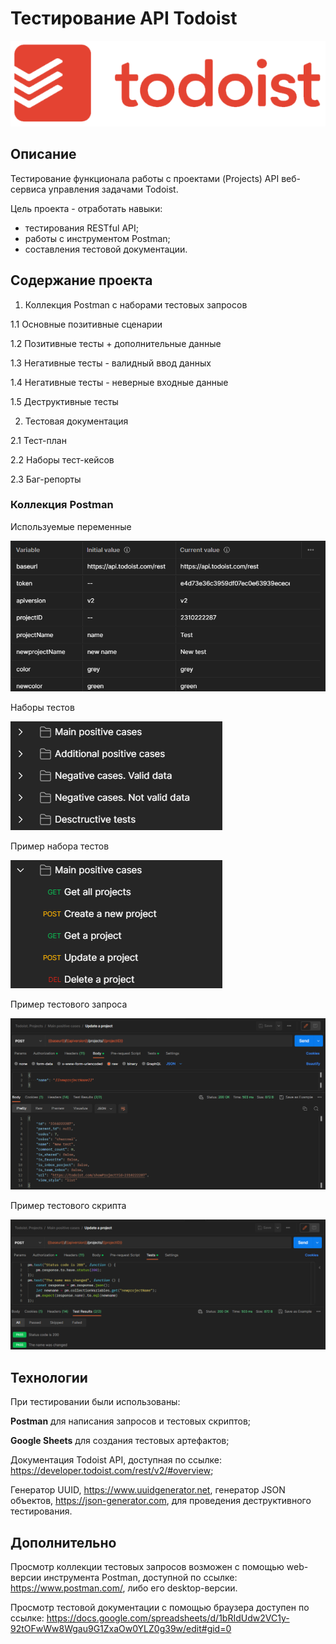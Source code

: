 # Тестирование API Todoist #
![Todoist logo](/readme_assets/Todoist_logo.png)
## Описание ##
Тестирование функционала работы с проектами (Projects) API веб-сервиса управления задачами Todoist.

Цель проекта - отработать навыки:
* тестирования RESTful API;
* работы с инструментом Postman;
* составления тестовой документации.  
## Содержание проекта ##
1. Коллекция Postman с наборами тестовых запросов

1.1 Основные позитивные сценарии 

1.2 Позитивные тесты + дополнительные данные

1.3 Негативные тесты - валидный ввод данных

1.4 Негативные тесты - неверные входные данные

1.5 Деструктивные тесты

2. Тестовая документация

2.1 Тест-план

2.2 Наборы тест-кейсов

2.3 Баг-репорты

### Коллекция Postman ###
Используемые переменные

![variables](/readme_assets/variables.png)

Наборы тестов

![test suites](/readme_assets/tets_suites.png)

Пример набора тестов

![test suit](/readme_assets/test_suite_example.png)

Пример тестового запроса

![request](/readme_assets/request_example.png)

Пример тестового скрипта

![script](/readme_assets/scrtipt_example.png)
## Технологии ##
При тестировании были использованы:

**Postman** для написания запросов и тестовых скриптов;

**Google Sheets** для создания тестовых артефактов;

Документация Todoist API, доступная по ссылке: https://developer.todoist.com/rest/v2/#overview;

Генератор UUID, https://www.uuidgenerator.net,  генератор JSON объектов, https://json-generator.com, для проведения деструктивного тестирования.
## Дополнительно ##
Просмотр коллекции тестовых запросов возможен с помощью web-версии инструмента Postman, доступной по ссылке: https://www.postman.com/, либо его desktop-версии.

Просмотр тестовой документации с помощью браузера доступен по ссылке: https://docs.google.com/spreadsheets/d/1bRIdUdw2VC1y-92tOFwWw8Wgau9G1ZxaOw0YLZ0g39w/edit#gid=0

